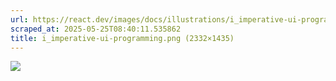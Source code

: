 ```yaml
---
url: https://react.dev/images/docs/illustrations/i_imperative-ui-programming.png
scraped_at: 2025-05-25T08:40:11.535862
title: i_imperative-ui-programming.png (2332×1435)
---
```


![](https://react.dev/images/docs/illustrations/i_imperative-ui-programming.png)

